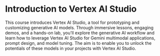 # Introduction to Vertex AI Studio

This course introduces Vertex AI Studio, a tool for prototyping and customizing generative AI models. Through immersive lessons, engaging demos, and a hands-on lab, you'll explore the generative AI workflow and learn how to leverage Vertex AI Studio for Gemini multimodal applications, prompt design, and model tuning. The aim is to enable you to unlock the potentials of these models in your projects with Vertex AI Studio.